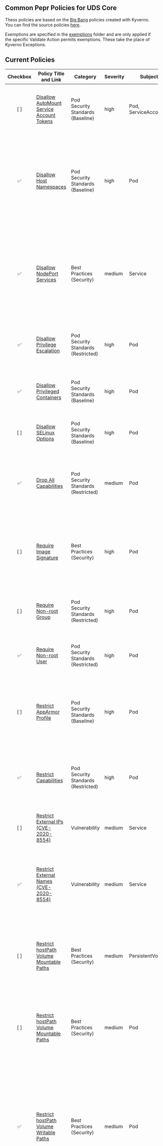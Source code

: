 ## Common Pepr Policies for UDS Core

Thess policies are based on the [Big Bang](https://p1.dso.mil/services/big-bang) policies created with Kyverno. You can find the source policies [here](https://repo1.dso.mil/big-bang/product/packages/kyverno-policies).

Exemptions are specified in the [exemptions](./exemptions/index.ts) folder and are only applied if the specific Validate Action permits exemptions. These take the place of Kyverno Exceptions.

## Current Policies

| Checkbox | Policy Title and Link                                                                                                                                                                    | Category                            | Severity | Subject             | Description                                                                                                                                                                                                                                                                                                                                                                                                                                        |
| :------: | ---------------------------------------------------------------------------------------------------------------------------------------------------------------------------------------- | ----------------------------------- | -------- | ------------------- | -------------------------------------------------------------------------------------------------------------------------------------------------------------------------------------------------------------------------------------------------------------------------------------------------------------------------------------------------------------------------------------------------------------------------------------------------- |
|   [ ]    | [Disallow AutoMount Service Account Tokens](https://repo1.dso.mil/big-bang/product/packages/kyverno-policies/-/blob/main/chart/templates/disallow-auto-mount-service-account-token.yaml) | Pod Security Standards (Baseline)   | high     | Pod, ServiceAccount | Auto-mounting of Kubernetes API credentials is not ideal in all circumstances. This policy finds Pods and Service Accounts that automount kubernetes api credentials.                                                                                                                                                                                                                                                                                |
|    ✅    | [Disallow Host Namespaces](https://repo1.dso.mil/big-bang/product/packages/kyverno-policies/-/blob/main/chart/templates/disallow-host-namespaces.yaml)                                   | Pod Security Standards (Baseline)   | high     | Pod                 | Host namespaces (Process ID namespace, Inter-Process Communication namespace, and network namespace) allow access to shared information and can be used to elevate privileges. Pods should not be allowed access to host namespaces. This policy ensures fields which make use of these host namespaces are set to `false`.                                                                                                                        |
|    ✅    | [Disallow NodePort Services](https://repo1.dso.mil/big-bang/product/packages/kyverno-policies/-/blob/main/chart/templates/disallow-nodeport-services.yaml)                               | Best Practices (Security)           | medium   | Service             | A Kubernetes Service of type NodePort uses a host port to receive traffic from any source. A NetworkPolicy cannot be used to control traffic to host ports. Although NodePort Services can be useful, their use must be limited to Services with additional upstream security checks. This policy validates that any new Services do not use the `NodePort` type.                                                                                  |
|    ✅    | [Disallow Privilege Escalation](https://repo1.dso.mil/big-bang/product/packages/kyverno-policies/-/blob/main/chart/templates/disallow-privilege-escalation.yaml)                         | Pod Security Standards (Restricted) | high     | Pod                 | Privilege escalation, such as via set-user-ID or set-group-ID file mode, should not be allowed. This policy ensures the `allowPrivilegeEscalation` fields are either undefined or set to `false`.                                                                                                                                                                                                                                                  |
|    ✅    | [Disallow Privileged Containers](https://repo1.dso.mil/big-bang/product/packages/kyverno-policies/-/blob/main/chart/templates/disallow-privileged-containers.yaml)                       | Pod Security Standards (Baseline)   | high     | Pod                 | Privileged mode disables most security mechanisms and must not be allowed. This policy ensures Pods do not call for privileged mode.                                                                                                                                                                                                                                                                                                               |
|   [ ]    | [Disallow SELinux Options](https://repo1.dso.mil/big-bang/product/packages/kyverno-policies/-/blob/main/chart/templates/disallow-selinux-options.yaml)                                   | Pod Security Standards (Baseline)   | high     | Pod                 | SELinux options can be used to escalate privileges. This policy ensures that the `seLinuxOptions` specified are not used.                                                                                                                                                                                                                                                                                                                          |
|    ✅    | [Drop All Capabilities](https://repo1.dso.mil/big-bang/product/packages/kyverno-policies/-/blob/main/chart/templates/require-drop-all-capabilities.yaml)                                 | Pod Security Standards (Restricted) | medium   | Pod                 | Capabilities permit privileged actions without giving full root access. All capabilities should be dropped from a Pod, with only those required added back. This policy ensures that all containers explicitly specify `drop: ["ALL"]`.                                                                                                                                                                                                            |
|   [ ]    | [Require Image Signature](https://repo1.dso.mil/big-bang/product/packages/kyverno-policies/-/blob/main/chart/templates/require-image-signature.yaml)                                     | Best Practices (Security)           | high     | Pod                 | Using the Cosign project, OCI images may be signed to ensure supply chain security is maintained. Those signatures can be verified before pulling into a cluster. This policy checks the signature to ensure it has been signed by verifying its signature against the public key.                                                                                                                                                                 |
|   [ ]    | [Require Non-root Group](https://repo1.dso.mil/big-bang/product/packages/kyverno-policies/-/blob/main/chart/templates/require-non-root-group.yaml)                                        | Pod Security Standards (Restricted) | high     | Pod                 | Following the least privilege principle, access to the root group ID should be forbidden in containers. This policy ensures containers are running with groups > 0.                                                                                                                                                                                                                                                                                |
|    ✅    | [Require Non-root User](https://repo1.dso.mil/big-bang/product/packages/kyverno-policies/-/blob/main/chart/templates/require-non-root-user.yaml)                                          | Pod Security Standards (Restricted) | high     | Pod                 | Following the least privilege principle, containers should not be run as root. This policy ensures containers either have `runAsNonRoot` set to `true` or `runAsUser` > 0.                                                                                                                                                                                                                                                                         |
|   [ ]    | [Restrict AppArmor Profile](https://repo1.dso.mil/big-bang/product/packages/kyverno-policies/-/blob/main/chart/templates/restrict-apparmor.yaml)                                         | Pod Security Standards (Baseline)   | high     | Pod                 | On hosts using Debian Linux distros, AppArmor is used as an access control framework. AppArmor uses the 'runtime/default' profile by default. This policy ensures Pods do not override the AppArmor profile with values outside of the allowed list.                                                                                                                                                                                               |
|    ✅    | [Restrict Capabilities](https://repo1.dso.mil/big-bang/product/packages/kyverno-policies/-/blob/main/chart/templates/restrict-capabilities.yaml)                                         | Pod Security Standards (Restricted) | high     | Pod                 | Capabilities permit privileged actions without giving full root access. Adding capabilities beyond the default set must not be allowed. This policy ensures users cannot add additional capabilities beyond the allowed list to a Pod.                                                                                                                                                                                                             |
|   [ ]    | [Restrict External IPs (CVE-2020-8554)](https://repo1.dso.mil/big-bang/product/packages/kyverno-policies/-/blob/main/chart/templates/restrict-external-ips.yaml)                         | Vulnerability                       | medium   | Service             | Service externalIPs can be used for a MITM attack (CVE-2020-8554). This policy restricts externalIPs to a specified list.                                                                                                                                                                                                                                                                                                                          |
|    ✅    | [Restrict External Names (CVE-2020-8554)](https://repo1.dso.mil/big-bang/product/packages/kyverno-policies/-/blob/main/chart/templates/restrict-external-names.yaml)                     | Vulnerability                       | medium   | Service             | Service external names can be used for a MITM attack (CVE-2020-8554). External names can be used by an attacker to point back to localhost or internal IP addresses for exploitation. This policy restricts services using external names to a specified list.                                                                                                                                                                                     |
|   [ ]    | [Restrict hostPath Volume Mountable Paths](https://repo1.dso.mil/big-bang/product/packages/kyverno-policies/-/blob/main/chart/templates/restrict-host-path-mount-pv.yaml)                | Best Practices (Security)           | medium   | PersistentVolume    | PersistentVolume using hostPath consume the underlying node's file system. If not universally disabled, they should be restricted to specific host paths to prevent access to sensitive information. This policy ensures that PV hostPath is in the allowed list.                                                                                                                                                                                  |
|   [ ]    | [Restrict hostPath Volume Mountable Paths](https://repo1.dso.mil/big-bang/product/packages/kyverno-policies/-/blob/main/chart/templates/restrict-host-path-mount.yaml)                   | Best Practices (Security)           | medium   | Pod                 | hostPath volumes consume the underlying node's file system. If hostPath volumes are not universally disabled, they should be restricted to specific host paths to prevent access to sensitive information. This policy ensures that hostPath volume paths are in the allowed list.                                                                                                                                                                 |
|    ✅    | [Restrict hostPath Volume Writable Paths](https://repo1.dso.mil/big-bang/product/packages/kyverno-policies/-/blob/main/chart/templates/restrict-host-path-write.yaml)                    | Best Practices (Security)           | medium   | Pod                 | hostPath volumes consume the underlying node's file system. If hostPath volumes are not universally disabled, they should be required to be read-only. Pods which are allowed to mount hostPath volumes in read/write mode pose a security risk even if confined to a "safe" file system on the host and may escape those confines. This policy checks containers for hostPath volumes and validates they are explicitly mounted in readOnly mode. |
|    ✅    | [Restrict Host Ports](https://repo1.dso.mil/big-bang/product/packages/kyverno-policies/-/blob/main/chart/templates/restrict-host-ports.yaml)                                             | Pod Security Standards (Baseline)   | high     | Pod                 | Access to host ports allows potential snooping of network traffic and should not be allowed, or at minimum restricted to a known list. This policy ensures only approved ports are defined in container's `hostPort` field.                                                                                                                                                                                                                        |
|   [ ]    | [Restrict Image Registries](https://repo1.dso.mil/big-bang/product/packages/kyverno-policies/-/blob/main/chart/templates/restrict-image-registries.yaml)                                 | Best Practices (Security)           | high     | Pod                 | Images from unknown, public registries can be of dubious quality and may not be scanned and secured, representing a high degree of risk. Requiring use of known, approved registries helps reduce threat exposure by ensuring image pulls only come from them. This policy validates that all images originate from a registry in the approved list.                                                                                               |
|    ✅    | [Restrict Proc Mount](https://repo1.dso.mil/big-bang/product/packages/kyverno-policies/-/blob/main/chart/templates/restrict-proc-mount.yaml)                                             | Pod Security Standards (Baseline)   | high     | Pod                 | The default /proc masks are set up to reduce the attack surface. This policy ensures nothing but the specified procMount can be used. By default only "Default" is allowed.                                                                                                                                                                                                                                                                        |
|    ✅    | [Restrict Seccomp](https://repo1.dso.mil/big-bang/product/packages/kyverno-policies/-/blob/main/chart/templates/restrict-seccomp.yaml)                                                   | Pod Security Standards (Baseline)   | high     | Pod                 | The SecComp profile should not be explicitly set to Unconfined. This policy, requiring Kubernetes v1.19 or later, ensures that the `seccompProfile.Type` is undefined or restricted to the values in the allowed list. By default, this is `RuntimeDefault` or `Localhost`.                                                                                                                                                                        |
|    ✅    | [Restrict SELinux Type](https://repo1.dso.mil/big-bang/product/packages/kyverno-policies/-/blob/main/chart/templates/restrict-selinux-type.yaml)                                         | Pod Security Standards (Baseline)   | high     | Pod                 | SELinux options can be used to escalate privileges. This policy ensures that the `seLinuxOptions` type field is undefined or restricted to the allowed list.                                                                                                                                                                                                                                                                                       |
|   [ ]    | [Restrict Sysctls](https://repo1.dso.mil/big-bang/product/packages/kyverno-policies/-/blob/main/chart/templates/restrict-sysctls.yaml)                                                   | Pod Security Standards (Baseline)   | high     | Pod                 | Sysctl can disable security mechanisms or affect all containers on a host, and should be restricted to an allowed "safe" subset. A sysctl is considered safe if it is namespaced and is isolated from other Pods and processes on the same Node. This policy ensures that all sysctls are in the allowed list.                                                                                                                                     |
|    ✅    | [Restrict Volume Types](https://repo1.dso.mil/big-bang/product/packages/kyverno-policies/-/blob/main/chart/templates/restrict-volume-types.yaml)                                         | Pod Security Standards (Restricted) | medium   | Pod                 | Volume types, beyond the core set, should be restricted to limit exposure to potential vulnerabilities in Container Storage Interface (CSI) drivers. In addition, HostPath volumes should not be                                                                                                                                                                                                                                                   |
